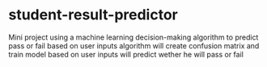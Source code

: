 # student-result-predictor
Mini project using a machine learning  decision-making algorithm to predict pass or fail based on user inputs 
algorithm will create confusion matrix and train model based on user inputs will predict wether he will pass or fail

